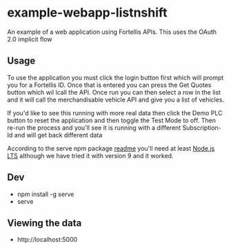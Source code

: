 # example-webapp-listnshift
An example of a web application using Fortellis APIs. This uses the OAuth 2.0 implicit flow

## Usage
To use the application you must click the login button first which will prompt you for a Fortellis ID. Once that is entered you can press the Get Quotes button which wil lcall the API. Once run you can then select a row in the list and it will call the merchandisable vehicle API and give you a list of vehicles.

If you'd like to see this running with more real data then click the Demo PLC button to reset the application and then toggle the Test Mode to off. Then re-run the process and you'll see it is running with a different Subscription-Id and will get back different data

According to the serve npm package [readme](https://www.npmjs.com/package/serve) you'll need at least [Node.js LTS](https://nodejs.org/en/) although we have tried it with version 9 and it worked.

## Dev
* npm install -g serve
* serve

## Viewing the data
* http://localhost:5000
